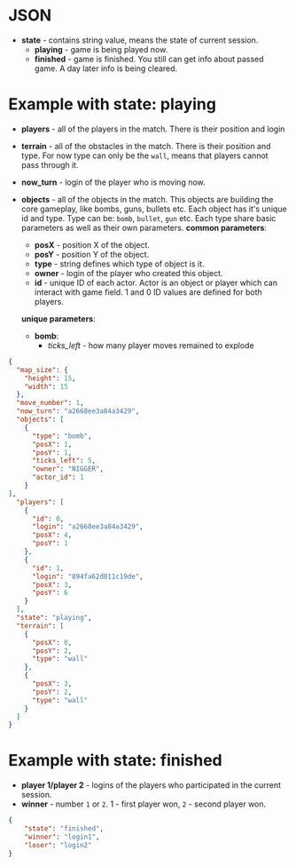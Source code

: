 # JSON
* **state** - contains string value, means the state of current session.
	* **playing** - game is being played now.
	* **finished** - game is finished. You still can get info about passed game. A day later info is being cleared.
# Example with state: playing
* **players** - all of the players in the match. There is their position and login
* **terrain** - all of the obstacles in the match. There is their position and type. For now type can only be the `wall`, means that players cannot pass through it. 
* **now_turn** - login of the player who is moving now.
* **objects** - all of the objects in the match. This objects are building the core gameplay, like bombs, guns, bullets etc. Each object has it's unique id and type. Type can be: `bomb`, `bullet`, `gun` etc. Each type share basic parameters as well as their own parameters. **common parameters**:
	* **posX** - position X of the object.
	* **posY** - position Y of the object.
	* **type** - string defines which type of object is it.
	* **owner** - login of the player who created this object.
	* **id** - unique ID of each actor. Actor is an object or player which can interact with game field. 1 and 0 ID values are defined for both players.
	
	**unique parameters**:
	* **bomb**:
		* *ticks_left* - how many player moves remained to explode 
```json
{
  "map_size": {
    "height": 15,
    "width": 15
  },
  "move_number": 1,
  "now_turn": "a2668ee3a84a3429",
  "objects": [
    {
      "type": "bomb",
      "posX": 1,
      "posY": 1,
      "ticks_left": 5,
      "owner": "NIGGER",
      "actor_id": 1
    }
],
  "players": [
    {
      "id": 0,
      "login": "a2668ee3a84a3429",
      "posX": 4,
      "posY": 1
    },
    {
      "id": 1,
      "login": "894fa62d011c19de",
      "posX": 3,
      "posY": 6
    }
  ],
  "state": "playing",
  "terrain": [
    {
      "posX": 0,
      "posY": 2,
      "type": "wall"
    },
    {
      "posX": 3,
      "posY": 2,
      "type": "wall"
    }
  ]
}
```
# Example with state: finished
* **player 1/player 2** - logins of the players who participated in the current session.
* **winner** - number `1` or `2`. 1 - first player won, `2` - second player won.
```json
{
	"state": "finished",
	"winner": "login1",
	"loser": "login2"
}
```